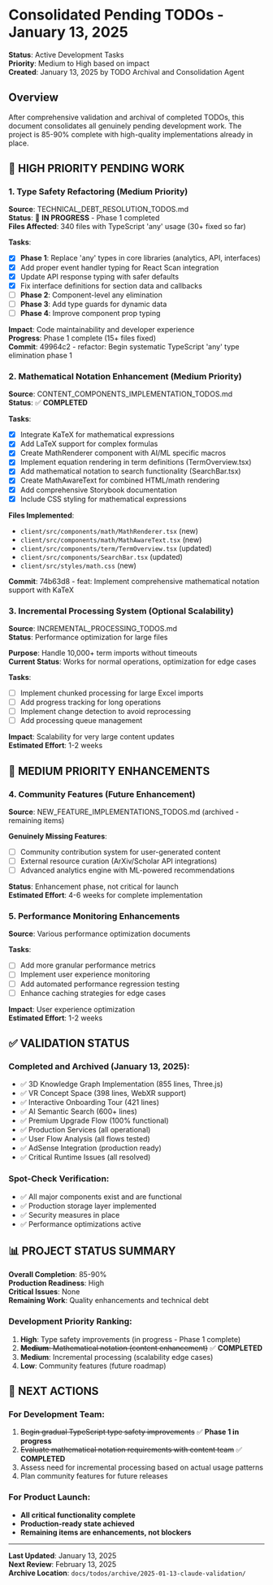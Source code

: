 # Consolidated Pending TODOs - January 13, 2025

**Status**: Active Development Tasks  
**Priority**: Medium to High based on impact  
**Created**: January 13, 2025 by TODO Archival and Consolidation Agent  

## Overview

After comprehensive validation and archival of completed TODOs, this document consolidates all genuinely pending development work. The project is 85-90% complete with high-quality implementations already in place.

## 🎯 HIGH PRIORITY PENDING WORK

### 1. Type Safety Refactoring (Medium Priority)
**Source**: TECHNICAL_DEBT_RESOLUTION_TODOS.md  
**Status**: 🔄 **IN PROGRESS** - Phase 1 completed  
**Files Affected**: 340 files with TypeScript 'any' usage (30+ fixed so far)  

**Tasks**:
- [x] **Phase 1**: Replace 'any' types in core libraries (analytics, API, interfaces)
- [x] Add proper event handler typing for React Scan integration
- [x] Update API response typing with safer defaults
- [x] Fix interface definitions for section data and callbacks
- [ ] **Phase 2**: Component-level any elimination
- [ ] **Phase 3**: Add type guards for dynamic data
- [ ] **Phase 4**: Improve component prop typing

**Impact**: Code maintainability and developer experience  
**Progress**: Phase 1 complete (15+ files fixed)  
**Commit**: 49964c2 - refactor: Begin systematic TypeScript 'any' type elimination phase 1  

### 2. Mathematical Notation Enhancement (Medium Priority)
**Source**: CONTENT_COMPONENTS_IMPLEMENTATION_TODOS.md  
**Status**: ✅ **COMPLETED**  

**Tasks**:
- [x] Integrate KaTeX for mathematical expressions
- [x] Add LaTeX support for complex formulas
- [x] Create MathRenderer component with AI/ML specific macros
- [x] Implement equation rendering in term definitions (TermOverview.tsx)
- [x] Add mathematical notation to search functionality (SearchBar.tsx)
- [x] Create MathAwareText for combined HTML/math rendering
- [x] Add comprehensive Storybook documentation
- [x] Include CSS styling for mathematical expressions

**Files Implemented**:
- `client/src/components/math/MathRenderer.tsx` (new)
- `client/src/components/math/MathAwareText.tsx` (new)
- `client/src/components/term/TermOverview.tsx` (updated)
- `client/src/components/SearchBar.tsx` (updated)
- `client/src/styles/math.css` (new)

**Commit**: 74b63d8 - feat: Implement comprehensive mathematical notation support with KaTeX  

### 3. Incremental Processing System (Optional Scalability)
**Source**: INCREMENTAL_PROCESSING_TODOS.md  
**Status**: Performance optimization for large files  

**Purpose**: Handle 10,000+ term imports without timeouts  
**Current Status**: Works for normal operations, optimization for edge cases  

**Tasks**:
- [ ] Implement chunked processing for large Excel imports
- [ ] Add progress tracking for long operations
- [ ] Implement change detection to avoid reprocessing
- [ ] Add processing queue management

**Impact**: Scalability for very large content updates  
**Estimated Effort**: 1-2 weeks  

## 🔄 MEDIUM PRIORITY ENHANCEMENTS

### 4. Community Features (Future Enhancement)
**Source**: NEW_FEATURE_IMPLEMENTATIONS_TODOS.md (archived - remaining items)  

**Genuinely Missing Features**:
- [ ] Community contribution system for user-generated content
- [ ] External resource curation (ArXiv/Scholar API integrations)
- [ ] Advanced analytics engine with ML-powered recommendations

**Status**: Enhancement phase, not critical for launch  
**Estimated Effort**: 4-6 weeks for complete implementation  

### 5. Performance Monitoring Enhancements
**Source**: Various performance optimization documents  

**Tasks**:
- [ ] Add more granular performance metrics
- [ ] Implement user experience monitoring
- [ ] Add automated performance regression testing
- [ ] Enhance caching strategies for edge cases

**Impact**: User experience optimization  
**Estimated Effort**: 1-2 weeks  

## ✅ VALIDATION STATUS

### Completed and Archived (January 13, 2025):
- ✅ 3D Knowledge Graph Implementation (855 lines, Three.js)
- ✅ VR Concept Space (398 lines, WebXR support)
- ✅ Interactive Onboarding Tour (421 lines)
- ✅ AI Semantic Search (600+ lines)
- ✅ Premium Upgrade Flow (100% functional)
- ✅ Production Services (all operational)
- ✅ User Flow Analysis (all flows tested)
- ✅ AdSense Integration (production ready)
- ✅ Critical Runtime Issues (all resolved)

### Spot-Check Verification:
- ✅ All major components exist and are functional
- ✅ Production storage layer implemented
- ✅ Security measures in place
- ✅ Performance optimizations active

## 📊 PROJECT STATUS SUMMARY

**Overall Completion**: 85-90%  
**Production Readiness**: High  
**Critical Issues**: None  
**Remaining Work**: Quality enhancements and technical debt  

### Development Priority Ranking:
1. **High**: Type safety improvements (in progress - Phase 1 complete)
2. ~~**Medium**: Mathematical notation (content enhancement)~~ ✅ **COMPLETED**
3. **Medium**: Incremental processing (scalability edge cases)
4. **Low**: Community features (future roadmap)

## 🎯 NEXT ACTIONS

### For Development Team:
1. ~~Begin gradual TypeScript type safety improvements~~ ✅ **Phase 1 in progress**
2. ~~Evaluate mathematical notation requirements with content team~~ ✅ **COMPLETED**
3. Assess need for incremental processing based on actual usage patterns
4. Plan community features for future releases

### For Product Launch:
- **All critical functionality complete**
- **Production-ready state achieved**
- **Remaining items are enhancements, not blockers**

---

**Last Updated**: January 13, 2025  
**Next Review**: February 13, 2025  
**Archive Location**: `docs/todos/archive/2025-01-13-claude-validation/`